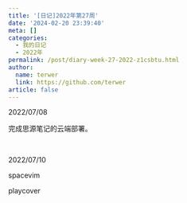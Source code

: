 ```yaml
---
title: '[日记]2022年第27周'
date: '2024-02-20 23:39:40'
meta: []
categories:
  - 我的日记
  - 2022年
permalink: /post/diary-week-27-2022-z1csbtu.html
author:
  name: terwer
  link: https://github.com/terwer
article: false
---
```



<!-- more -->




2022/07/08

完成思源笔记的云端部署。

‍

2022/07/10

spacevim

playcover

‍
